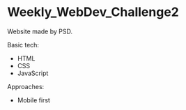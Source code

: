 ﻿# Weekly_WebDev_Challenge2

Website made by PSD.

Basic tech:

- HTML
- CSS
- JavaScript

Approaches:

- Mobile first
